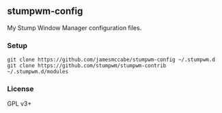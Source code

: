 ## stumpwm-config
My Stump Window Manager configuration files.

### Setup

```shell
git clone https://github.com/jamesmccabe/stumpwm-config ~/.stumpwm.d
git clone https://github.com/stumpwm/stumpwm-contrib ~/.stumpwm.d/modules
```

### License
GPL v3+
